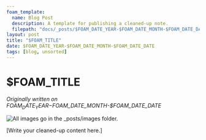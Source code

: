 ```yaml
---
foam_template:
  name: Blog Post
  description: A template for publishing a cleaned-up note.
  filepath: "docs/_posts/$FOAM_DATE_YEAR-$FOAM_DATE_MONTH-$FOAM_DATE_DATE-$FOAM_SLUG.md"
layout: post
title: "$FOAM_TITLE"
date: $FOAM_DATE_YEAR-$FOAM_DATE_MONTH-$FOAM_DATE_DATE
tags: [blog, unsorted]
---
```


# $FOAM_TITLE

*Originally written on $FOAM_DATE_YEAR-$FOAM_DATE_MONTH-$FOAM_DATE_DATE*

![All images go in the _posts/images folder.](images/foam-icon.png)

[Write your cleaned-up content here.]
